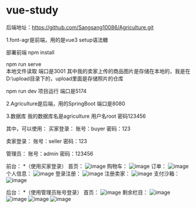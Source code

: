 # vue-study

后端地址：https://github.com/Sangsang10086/Agriculture.git

1.font-agr是前端，用的是vue3 setup语法糖

部署前端
npm install


npm run serve  
本地文件读取    端口是3001
其中我的卖家上传的商品图片是存储在本地的，我是在D:\upload目录下的，upload里面是存储照片的仓库


npm run dev 
项目运行  端口是5174


2.Agriculture是后端，用的SpringBoot    端口是8080


3.数据库
我的数据库名是agriculture
用户名root
密码123456


其中，可以使用：
买家登录：
账号：buyer
密码：123

卖家登录：
账号：seller
密码：123

管理员：
账号：admin
密码：123456

前台：
*（使用买家登录）
首页：
![image](https://github.com/user-attachments/assets/5a24297b-3b17-47a5-8c20-de6b891c5d6e)
购物车：
![image](https://github.com/user-attachments/assets/3656f58a-74a0-4d8a-9a06-15ee1dc224e6)
订单：
![image](https://github.com/user-attachments/assets/db25fdc6-2fb3-465e-96a5-ff9856dc7594)
个人信息：
![image](https://github.com/user-attachments/assets/390f88b0-28de-4b0b-8b2b-a6a7fdf10ef4)
登录注册：
![image](https://github.com/user-attachments/assets/80afebc1-250d-427b-9c8d-9243ced80d1b)
注册卖家：
![image](https://github.com/user-attachments/assets/d2abf9a8-39e3-4288-bec8-41f996d0efed)
支付沙箱：
![image](https://github.com/user-attachments/assets/5fd047b0-7cc7-44e0-8c0d-06e38ae2103d)



后台：
*（使用管理员账号登录）
首页：
![image](https://github.com/user-attachments/assets/37655022-e262-45fd-a204-be786c2de124)
剩余栏目：
![image](https://github.com/user-attachments/assets/365c5df4-6c3b-4821-a821-765917a09af1)
![image](https://github.com/user-attachments/assets/c4fd513e-770d-4db2-8314-92ddd089bc5d)
![image](https://github.com/user-attachments/assets/1be1860d-883d-401d-ae22-ae263c9c9075)
![image](https://github.com/user-attachments/assets/2cf2aaff-2d5b-4522-ae44-609670f71284)

